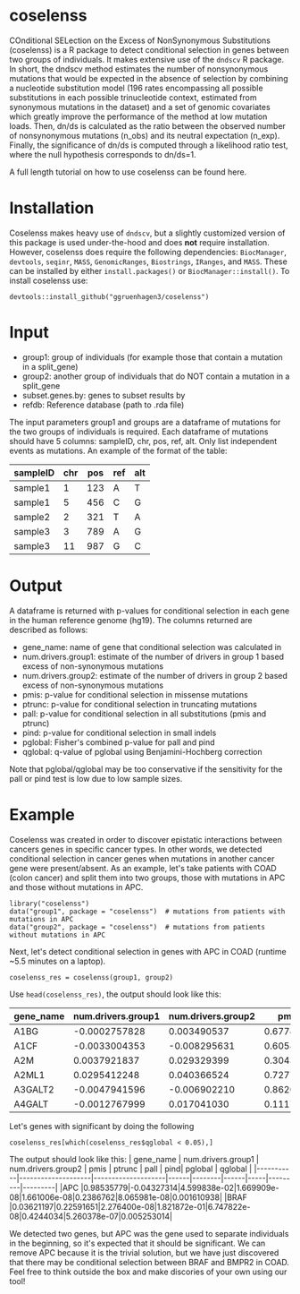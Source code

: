 # coselenss
COnditional SELection on the Excess of NonSynonymous Substitutions (coselenss) is a R package to detect conditional selection in genes between two groups of individuals. It makes extensive use of the ```dndscv``` R package. In short, the dndscv method estimates the number of nonsynonymous mutations that would be expected in the absence of selection by combining a nucleotide substitution model (196 rates encompassing all possible substitutions in each possible trinucleotide context, estimated from synonymous mutations in the dataset) and a set of genomic covariates which greatly improve the performance of the method at low mutation loads. Then, dn/ds is calculated as the ratio between the observed number of nonsynonymous mutations (n_obs) and its neutral expectation (n_exp). Finally, the significance of dn/ds is computed through a likelihood ratio test, where the null hypothesis corresponds to dn/ds=1.

A full length tutorial on how to use coselenss can be found here.

# Installation
Coselenss makes heavy use of ```dndscv```, but a slightly customized version of this package is used under-the-hood and does **not** require installation. However, coselenss does require the following dependencies: ```BiocManager```, ```devtools```, ```seqinr```, ```MASS```, ```GenomicRanges```, ```Biostrings```, ```IRanges```, and ```MASS```. These can be installed by either ```install.packages()``` or ```BiocManager::install()```. To install coselenss use:
```
devtools::install_github("ggruenhagen3/coselenss")
```

# Input
* group1: group of individuals (for example those that contain a mutation in a split_gene)
* group2: another group of individuals that do NOT contain a mutation in a split_gene
* subset.genes.by: genes to subset results by
* refdb: Reference database (path to .rda file)

The input parameters group1 and groups are a dataframe of mutations for the two groups of individuals is required. Each dataframe of mutations should have 5 columns: sampleID, chr, pos, ref, alt. Only list independent events as mutations. An example of the format of the table:

|sampleID | chr | pos | ref | alt|
|---------|-----|-----|-----|----|
|sample1  | 1   | 123 | A   | T  |
|sample1  | 5   | 456 | C   | G  |
|sample2  | 2   | 321 | T   | A  |
|sample3  | 3   | 789 | A   | G  |
|sample3  | 11  | 987 | G   | C  |

# Output
A dataframe is returned with p-values for conditional selection in each gene in the human reference genome (hg19). The columns returned are described as follows:
* gene_name: name of gene that conditional selection was calculated in
* num.drivers.group1: estimate of the number of drivers in group 1 based excess of non-synonymous mutations
* num.drivers.group2: estimate of the number of drivers in group 2 based excess of non-synonymous mutations
* pmis: p-value for conditional selection in missense mutations
* ptrunc: p-value for conditional selection in truncating mutations
* pall: p-value for conditional selection in all substitutions (pmis and ptrunc)
* pind: p-value for conditional selection in small indels
* pglobal: Fisher's combined p-value for pall and pind
* qglobal: q-value of pglobal using Benjamini-Hochberg correction

Note that pglobal/qglobal may be too conservative if the sensitivity for the pall or pind test is low due to low sample sizes.

# Example
Coselenss was created in order to discover epistatic interactions between cancers genes in specific cancer types. In other words, we detected conditional selection in cancer genes when mutations in another cancer gene were present/absent. As an example, let's take patients with  COAD (colon cancer) and split them into two groups, those with mutations in APC and those without mutations in APC.

```
library("coselenss")
data("group1", package = "coselenss")  # mutations from patients with    mutations in APC
data("group2", package = "coselenss")  # mutations from patients without mutations in APC
```

Next, let's detect conditional selection in genes with APC in COAD (runtime ~5.5 minutes on a laptop).

```
coselenss_res = coselenss(group1, group2)
```

Use ```head(coselenss_res)```, the output should look like this:

| gene_name | num.drivers.group1 | num.drivers.group2 | pmis | ptrunc | pall | pind| pglobal | qglobal |
|-----------|--------------------|--------------------|------|--------|------|-----|---------|---------|
|A1BG       |-0.0002757828|0.003490537|0.6774850|1.0000000|0.9171490|0.28669884|0.6141904|1|
|A1CF       |-0.0033004353|-0.008295631|0.6058041|1.0000000|0.8753205|1.00000000|0.9918827|1|
|A2M        |0.0037921837|0.029329399|0.3043810|0.5185936|0.4791242|NaN|NaN|NaN|
|A2ML1      |0.0295412248|0.040366524|0.7277502|0.7012937|0.8744515|0.09369533|0.2869149|1|
|A3GALT2    |-0.0047941596|-0.006902210|0.8620675|1.0000000|0.9850200|1.00000000|0.9998872|1|
|A4GALT     |-0.0012767999|0.017041030|0.1117167|1.0000000|0.2822721|0.23622026|0.2472351|1|

Let's genes with significant by doing the following

```
coselenss_res[which(coselenss_res$qglobal < 0.05),]
```

The output should look like this:
| gene_name | num.drivers.group1 | num.drivers.group2 | pmis | ptrunc | pall | pind| pglobal | qglobal |
|-----------|--------------------|--------------------|------|--------|------|-----|---------|---------|
|APC        |0.98535779|-0.04327314|4.599838e-02|1.669909e-08|1.661006e-08|0.2386762|8.065981e-08|0.001610938|
|BRAF       |0.03621197|0.22591651|2.276400e-08|1.821872e-01|6.747822e-08|0.4244034|5.260378e-07|0.005253014|

We detected two genes, but APC was the gene used to separate individuals in the beginning, so it's expected that it should be significant. We can remove APC because it is the trivial solution, but we have just discovered that there may be conditional selection between BRAF and BMPR2 in COAD. Feel free to think outside the box and make discories of your own using our tool!
